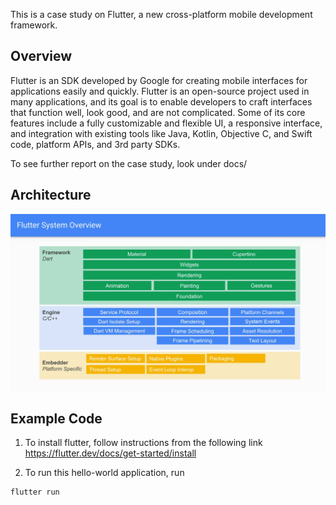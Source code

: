This is a case study on Flutter, a new cross-platform mobile development framework.

## Overview
Flutter is an SDK developed by Google for creating mobile interfaces for applications easily and quickly. Flutter is an open-source project used in many applications, and its goal is to enable developers to craft interfaces that function well, look good, and are not complicated. Some of its core features include a fully customizable and flexible UI, a responsive interface, and integration with existing tools like Java, Kotlin, Objective C, and Swift code, platform APIs, and 3rd party SDKs.

To see further report on the case study, look under docs/
## Architecture
![Image of Architecture](docs/flutter_overview.jpg)

## Example Code 
1. To install flutter, follow instructions from the following link
https://flutter.dev/docs/get-started/install

2. To run this hello-world application, run
```
flutter run
```